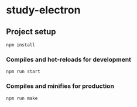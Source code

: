 # study-electron

## Project setup

```
npm install
```

### Compiles and hot-reloads for development

```
npm run start
```

### Compiles and minifies for production

```
npm run make
```
